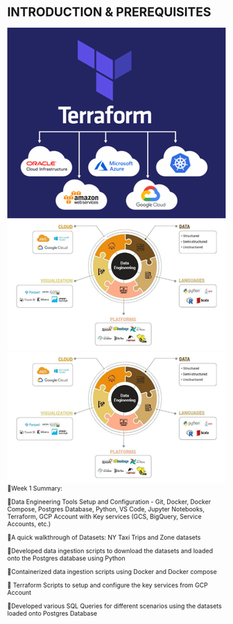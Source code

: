  # INTRODUCTION & PREREQUISITES

<img src="https://github.com/OLAMIDE100/data-analytical-engineering/blob/main/week_1/Terraform-02-1-1024x893.png"/><img src="https://github.com/OLAMIDE100/data-analytical-engineering/blob/main/067a5a49671e25e12b809e62cbdd8185.jpg"/><img src="https://github.com/OLAMIDE100/data-analytical-engineering/blob/main/067a5a49671e25e12b809e62cbdd8185.jpg"/>
🏹Week 1 Summary:

🎯Data Engineering Tools Setup and Configuration - Git, Docker, Docker Compose, Postgres Database, Python, VS Code, Jupyter Notebooks, Terraform, GCP Account with Key services (GCS, BigQuery, Service Accounts, etc.)

🎯A quick walkthrough of Datasets: NY Taxi Trips and Zone datasets

🎯Developed data ingestion scripts to download the datasets and loaded onto the Postgres database using Python

🎯Containerized data ingestion scripts using Docker and Docker compose

🎯 Terraform Scripts to setup and configure the key services from GCP Account

🎯Developed various SQL Queries for different scenarios using the datasets loaded onto Postgres Database
